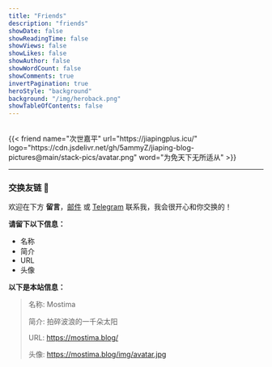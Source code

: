 ```yaml
---
title: "Friends"
description: "friends"
showDate: false
showReadingTime: false
showViews: false
showLikes: false
showAuthor: false
showWordCount: false
showComments: true
invertPagination: true
heroStyle: "background"
background: "/img/heroback.png"
showTableOfContents: false
---
```

<!-- --- -->
<!-- {{< alert >}} ···································································· {{< /alert >}} -->
<br>
{{< friend name="次世嘉平" url="https://jiapingplus.icu/" logo="https://cdn.jsdelivr.net/gh/5ammyZ/jiaping-blog-pictures@main/stack-pics/avatar.png" word="为免天下无所适从" >}}
<!-- {{< friend name="Mostimb" url="https://mostima.blog" logo="https://mostima.blog/img/avatar.jpg" word="拍碎波浪的两千朵太阳" >}} -->
<!-- {{< friend name="Mostimc" url="https://mostima.blog" logo="https://mostima.blog/img/avatar.jpg" word="拍碎波浪的三千朵太阳" >}} -->
<!-- {{< friend name="Mostimd" url="https://mostima.blog" logo="https://mostima.blog/img/avatar.jpg" word="拍碎波浪的四千朵太阳" >}} -->

---

### 交换友链 🔗

欢迎在下方 **留言**，[邮件](mailto:mostima@aol.com) 或 [Telegram](https://t.me/CovenMostima) 联系我，我会很开心和你交换的！

**请留下以下信息：**

- 名称
- 简介
- URL
- 头像

**以下是本站信息：**

> 名称: Mostima
>
> 简介: 拍碎波浪的一千朵太阳
>
> URL: https://mostima.blog/
>
> 头像: https://mostima.blog/img/avatar.jpg
